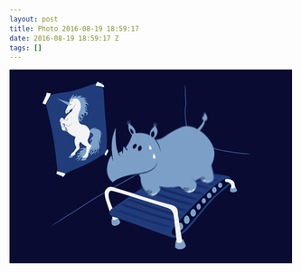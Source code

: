 ```yaml
---
layout: post
title: Photo 2016-08-19 18:59:17
date: 2016-08-19 18:59:17 Z
tags: []
---
```

![](/media/2016/08/149185609104.gif)
